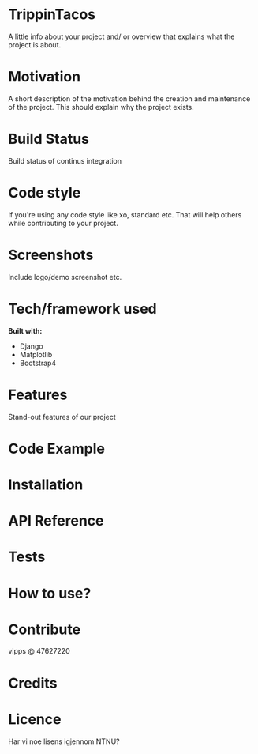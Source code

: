 # TrippinTacos

A little info about your project and/ or overview that explains what the project is about.

# Motivation

A short description of the motivation behind the creation and maintenance of the project. This should explain why the project exists.

# Build Status

Build status of continus integration

# Code style

If you're using any code style like xo, standard etc. That will help others while contributing to your project.

# Screenshots

Include logo/demo screenshot etc.

# Tech/framework used

**Built with:**
*  Django
*  Matplotlib
*  Bootstrap4

# Features

Stand-out features of our project

# Code Example

# Installation

# API Reference

# Tests

# How to use?

# Contribute

vipps @ 47627220

# Credits

# Licence

Har vi noe lisens igjennom NTNU?

